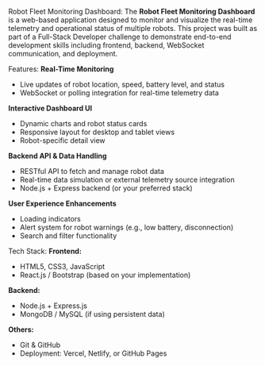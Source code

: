 Robot Fleet Monitoring Dashboard:
The **Robot Fleet Monitoring Dashboard** is a web-based application designed to monitor and visualize the real-time telemetry and operational status of multiple robots. This project was built as part of a Full-Stack Developer challenge to demonstrate end-to-end development skills including frontend, backend, WebSocket communication, and deployment.

Features:
**Real-Time Monitoring**
- Live updates of robot location, speed, battery level, and status
- WebSocket or polling integration for real-time telemetry data

**Interactive Dashboard UI**
- Dynamic charts and robot status cards
- Responsive layout for desktop and tablet views
- Robot-specific detail view

**Backend API & Data Handling**
- RESTful API to fetch and manage robot data
- Real-time data simulation or external telemetry source integration
- Node.js + Express backend (or your preferred stack)

**User Experience Enhancements**
- Loading indicators
- Alert system for robot warnings (e.g., low battery, disconnection)
- Search and filter functionality

Tech Stack:
**Frontend:**
- HTML5, CSS3, JavaScript
- React.js / Bootstrap (based on your implementation)

**Backend:**
- Node.js + Express.js
- MongoDB / MySQL (if using persistent data)

**Others:**
- Git & GitHub
- Deployment: Vercel, Netlify, or GitHub Pages
